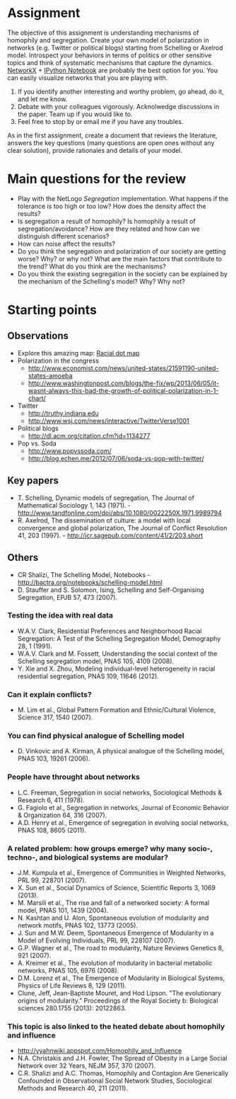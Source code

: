 # Assignment 

The objective of this assignment is understanding mechanisms of homophily and segregation. Create your own model of polarization in networks (e.g. Twitter or political blogs) starting from Schelling or Axelrod model. Introspect your behaviors in terms of politics or other sensitive topics and think of systematic mechanisms that capture the dynamics.  [NetworkX](https://networkx.github.io) + [IPython Notebook](http://ipython.org/notebook.html) are probably the best option for you. You can easily visualize networks that you are playing with. 

1. If you identify another interesting and worthy problem, go ahead, do it, and let me know. 
2. Debate with your colleagues vigorously. Acknolwedge discussions in the paper. Team up if you would like to. 
3. Feel free to stop by or email me if you have any troubles. 

As in the first assignment, create a document that reviews the literature, answers the key questions (many questions are open ones without any clear solution), provide rationales and details of your model. 

# Main questions for the review

- Play with the NetLogo *Segregation* implementation. What happens if the tolerance is too high or too low? How does the density affect the results?
- Is segregation a result of homophily? Is homophily a result of segregation/avoidance? How are they related and how can we distinguish different scenarios?
- How can noise affect the results?
- Do you think the segregation and polarization of our society are getting worse? Why? or why not? What are the main factors that contribute to the trend? What do you think are the mechanisms?
- Do you think the existing segregation in the society can be explained by the mechanism of the Schelling's model? Why? Why not?

# Starting points 

## Observations

- Explore this amazing map: [Racial dot map](http://www.coopercenter.org/demographics/Racial-Dot-Map)
- Polarization in the congress
  - http://www.economist.com/news/united-states/21591190-united-states-amoeba
  - http://www.washingtonpost.com/blogs/the-fix/wp/2013/06/05/it-wasnt-always-this-bad-the-growth-of-political-polarization-in-1-chart/
- Twitter 
  - http://truthy.indiana.edu
  - http://www.wsj.com/news/interactive/TwitterVerse1001
- Political blogs
  - http://dl.acm.org/citation.cfm?id=1134277 
- Pop vs. Soda
  - http://www.popvssoda.com/
  - http://blog.echen.me/2012/07/06/soda-vs-pop-with-twitter/

## Key papers

- T. Schelling, Dynamic models of segregation, The Journal of Mathematical Sociology 1, 143 (1971). - http://www.tandfonline.com/doi/abs/10.1080/0022250X.1971.9989794
- R. Axelrod, The dissemination of culture: a model with local convergence and global polarization, The Journal of Conflict Resolution 41, 203 (1997). - http://jcr.sagepub.com/content/41/2/203.short

## Others

- CR Shalizi, The Schelling Model, Notebooks - http://bactra.org/notebooks/schelling-model.html
- D. Stauffer and S. Solomon, Ising, Schelling and Self-Organising Segregation, EPJB 57, 473 (2007).

### Testing the idea with real data

- W.A.V. Clark, Residential Preferences and Neighborhood Racial Segregation: A Test of the Schelling Segregation Model, Demography 28, 1 (1991).
- W.A.V. Clark and M. Fossett, Understanding the social context of the Schelling segregation model, PNAS 105, 4109 (2008).
- Y. Xie and X. Zhou, Modeling individual-level heterogeneity in racial residential segregation, PNAS 109, 11646 (2012).

### Can it explain conflicts?

- M. Lim et al., Global Pattern Formation and Ethnic/Cultural Violence, Science 317, 1540 (2007).

### You can find physical analogue of Schelling model

- D. Vinkovic and A. Kirman, A physical analogue of the Schelling model, PNAS 103, 19261 (2006).

### People have throught about networks

- L.C. Freeman, Segregation in social networks, Sociological Methods & Research 6, 411 (1978).
- G. Fagiolo et al., Segregation in networks, Journal of Economic Behavior & Organization 64, 316 (2007).
- A.D. Henry et al., Emergence of segregation in evolving social networks, PNAS 108, 8605 (2011).

### A related problem: how groups emerge? why many socio-, techno-, and biological systems are modular?

- J.M. Kumpula et al., Emergence of Communities in Weighted Networks, PRL 99, 228701 (2007).
- X. Sun et al., Social Dynamics of Science, Scientific Reports 3, 1069 (2013).
- M. Marsili et al., The rise and fall of a networked society: A formal model, PNAS 101, 1439 (2004).
- N. Kashtan and U. Alon, Spontaneous evolution of modularity and network motifs, PNAS 102, 13773 (2005).
- J. Sun and M.W. Deem, Spontaneous Emergence of Modularity in a Model of Evolving Individuals, PRL 99, 228107 (2007). 
- G.P. Wagner et al., The road to modularity, Nature Reviews Genetics 8, 921 (2007).
- A. Kreimer et al., The evolution of modularity in bacterial metabolic networks, PNAS 105, 6976 (2008).
- D.M. Lorenz et al., The Emergence of Modularity in Biological Systems, Physics of Life Reviews 8, 129 (2011).
- Clune, Jeff, Jean-Baptiste Mouret, and Hod Lipson. "The evolutionary origins of modularity." Proceedings of the Royal Society b: Biological sciences 280.1755 (2013): 20122863.

### This topic is also linked to the heated debate about homophily and influence

- http://yyahnwiki.appspot.com/Homophily_and_influence
- N.A. Christakis and J.H. Fowler, The Spread of Obesity in a Large Social Network over 32 Years, NEJM 357, 370 (2007).
- C.R. Shalizi and A.C. Thomas, Homophily and Contagion Are Generically Confounded in Observational Social Network Studies, Sociological Methods and Research 40, 211 (2011).

